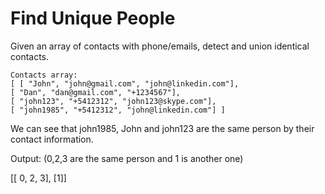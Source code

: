 # Find Unique People

Given an array of contacts with phone/emails, detect and union identical contacts.

```
Contacts array:
[ [ "John", "john@gmail.com", "john@linkedin.com"],
[ "Dan", "dan@gmail.com", "+1234567"],
[ "john123", "+5412312", "john123@skype.com"],
[ "john1985", "+5412312", "john@linkedin.com"] ]
```

We can see that john1985, John and john123 are the same person by their contact information.

Output: (0,2,3 are the same person and 1 is another one)

[[ 0, 2, 3], [1]]
